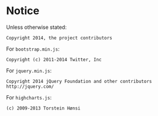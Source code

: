 # Notice

Unless otherwise stated:

```
Copyright 2014, the project contributors
```

For `bootstrap.min.js`:

```
Copyright (c) 2011-2014 Twitter, Inc
```

For `jquery.min.js`:

```
Copyright 2014 jQuery Foundation and other contributors
http://jquery.com/
```

For `highcharts.js`:

```
(c) 2009-2013 Torstein Hønsi
```
